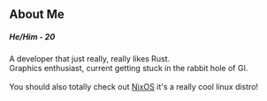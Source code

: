 ## About Me
#####  He/Him - 20<br>
A developer that just really, really likes Rust.<br>
Graphics enthusiast, current getting stuck in the rabbit hole of GI.<br><br>
You should also totally check out [NixOS](https://nixos.org/) it's a really cool linux distro!
